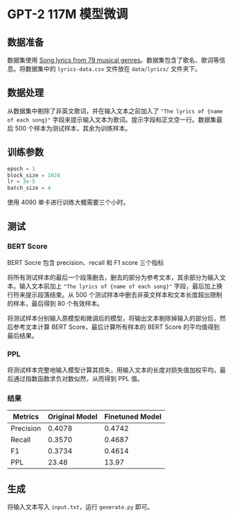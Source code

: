 # GPT-2 117M 模型微调

## 数据准备

数据集使用 [Song lyrics from 79 musical genres](https://www.kaggle.com/datasets/neisse/scrapped-lyrics-from-6-genres)。数据集包含了歌名、歌词等信息。将数据集中的 `lyrics-data.csv` 文件放在 `data/lyrics/` 文件夹下。

## 数据处理

从数据集中剔除了非英文歌词，并在输入文本之前加入了 `"The lyrics of {name of each song}"` 字段来提示输入文本为歌词。提示字段和正文空一行。数据集最后 500 个样本为测试样本，其余为训练样本。

## 训练参数

```python
epoch = 1
block_size = 1024
lr = 3e-5
batch_size = 4
```

使用 4090 单卡进行训练大概需要三个小时。

## 测试

### BERT Score

BERT Socre 包含 precision、recall 和 F1 score 三个指标

将所有测试样本的最后一个段落删去，删去的部分为参考文本，其余部分为输入文本。输入文本前加上 `"The lyrics of {name of each song}"` 字段，最后加上换行符来提示段落结束。从 500 个测试样本中删去非英文样本和文本长度超出限制的样本，最后得到 80 个有效样本。

将测试样本分别输入原模型和微调后的模型，将输出文本剔除掉输入的部分后，然后参考文本计算 BERT Score，最后计算所有样本的 BERT Score 的平均值得到最后结果。

### PPL

将测试样本完整地输入模型计算其损失，用输入文本的长度对损失值加权平均，最后通过指数函数求负对数似然，从而得到 PPL 值。

### 结果

| Metrics | Original Model | Finetuned Model|
| --- | --- | --- |
| Precision | 0.4078 | 0.4742 |
| Recall | 0.3570 | 0.4687 |
| F1 | 0.3734 | 0.4614 |
| PPL | 23.48 | 13.97 |

## 生成

将输入文本写入 `input.txt`，运行 `generate.py` 即可。
